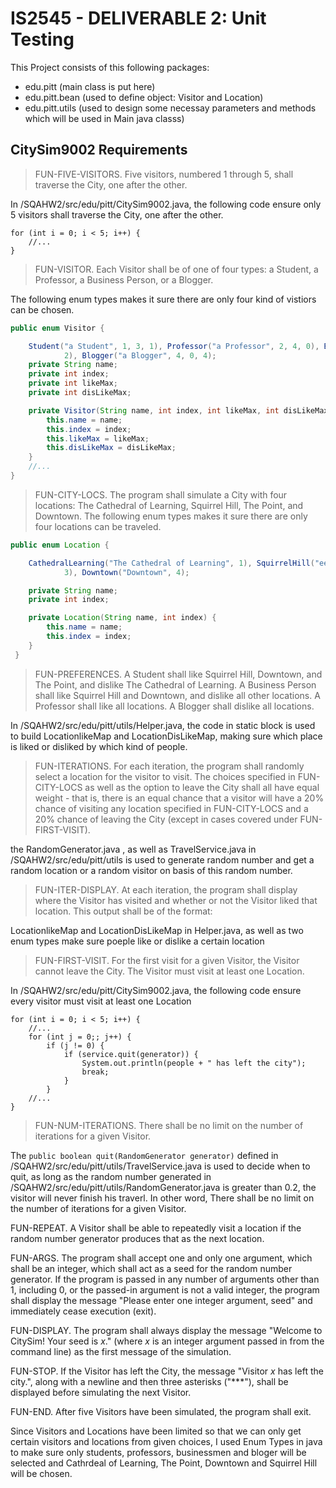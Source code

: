 # IS2545 - DELIVERABLE 2: Unit Testing

This Project consists of this following packages:
- edu.pitt (main class is put here)
- edu.pitt.bean (used to define object: Visitor and Location)
- edu.pitt.utils (used to design some necessay parameters and methods which will be used in Main java classs)

## CitySim9002 Requirements

>FUN-FIVE-VISITORS. Five visitors, numbered 1 through 5, shall traverse the City, one after the other.


In /SQAHW2/src/edu/pitt/CitySim9002.java,  the following code ensure only 5 visitors shall traverse the City, one after the other.
```
for (int i = 0; i < 5; i++) {
	//...
}
```


>FUN-VISITOR. Each Visitor shall be of one of four types: a Student, a Professor, a Business Person, or a Blogger.

The following enum types makes it sure there are only four kind of vistiors can be chosen.
```java
public enum Visitor {

	Student("a Student", 1, 3, 1), Professor("a Professor", 2, 4, 0), Business("a Business Person", 3, 2,
			2), Blogger("a Blogger", 4, 0, 4);
	private String name;
	private int index;
	private int likeMax;
	private int disLikeMax;

	private Visitor(String name, int index, int likeMax, int disLikeMax) {
		this.name = name;
		this.index = index;
		this.likeMax = likeMax;
		this.disLikeMax = disLikeMax;
	}
	//...	
}
```

>FUN-CITY-LOCS. The program shall simulate a City with four locations: The Cathedral of Learning, Squirrel Hill, The Point, and Downtown.
The following enum types makes it sure there are only four locations can be traveled.

```java
public enum Location {

	CathedralLearning("The Cathedral of Learning", 1), SquirrelHill("eeed", 2), ThePoint("The Point",
			3), Downtown("Downtown", 4);

	private String name;
	private int index;

	private Location(String name, int index) {
		this.name = name;
		this.index = index;
	}
 }
```

>FUN-PREFERENCES. A Student shall like Squirrel Hill, Downtown, and The Point, and dislike The Cathedral of Learning.  A Business Person shall like Squirrel Hill and Downtown, and dislike all other locations. A Professor shall like all locations.  A Blogger shall dislike all locations.

In /SQAHW2/src/edu/pitt/utils/Helper.java, the code in static block is used to build LocationlikeMap and LocationDisLikeMap, making sure which place is liked or disliked by which kind of people.

>FUN-ITERATIONS. For each iteration, the program shall randomly select a location for the visitor to visit.  The choices specified in FUN-CITY-LOCS as well as the option to leave the City shall all have equal weight - that is, there is an equal chance that a visitor will have a 20% chance of visiting any location specified in FUN-CITY-LOCS and a 20% chance of leaving the City (except in cases covered under FUN-FIRST-VISIT).

the RandomGenerator.java , as well as TravelService.java in /SQAHW2/src/edu/pitt/utils is used to generate random number and get a random location or a random visitor on basis of this random number.

>FUN-ITER-DISPLAY. At each iteration, the program shall display where the Visitor has visited and whether or not the Visitor liked that location.  This output shall be of the format:

LocationlikeMap and LocationDisLikeMap in Helper.java, as well as two enum types make sure poeple like or dislike a certain location

>FUN-FIRST-VISIT. For the first visit for a given Visitor, the Visitor cannot leave the City.  The Visitor must visit at least one Location.

In /SQAHW2/src/edu/pitt/CitySim9002.java,  the following code ensure every visitor must visit at least one Location
```
for (int i = 0; i < 5; i++) {
	//...
	for (int j = 0;; j++) {
		if (j != 0) {
			if (service.quit(generator)) {
				System.out.println(people + " has left the city");
				break;
			}
		}
	//...
}
```

>FUN-NUM-ITERATIONS. There shall be no limit on the number of iterations for a given Visitor.

The `public boolean quit(RandomGenerator generator)` defined in /SQAHW2/src/edu/pitt/utils/TravelService.java is used to decide when to quit, as long as the random number generated in /SQAHW2/src/edu/pitt/utils/RandomGenerator.java is greater than 0.2, the visitor will never finish his traverl. In other word, There shall be no limit on the number of iterations for a given Visitor.

FUN-REPEAT. A Visitor shall be able to repeatedly visit a location if the random number generator produces that as the next location.

FUN-ARGS. The program shall accept one and only one argument, which shall be an integer, which shall act as a seed for the random number generator.  If the program is passed in any number of arguments other than 1, including 0, or the passed-in argument is not a valid integer, the program shall display the message "Please enter one integer argument, seed" and immediately cease execution (exit).

FUN-DISPLAY. The program shall always display the message "Welcome to CitySim! Your seed is _x_." (where _x_ is an integer argument passed in from the command line) as the first message of the simulation.

FUN-STOP. If the Visitor has left the City, the message "Visitor _x_ has left the city.", along with a newline and then three asterisks ("***"), shall be displayed before simulating the next Visitor.

FUN-END. After five Visitors have been simulated, the program shall exit.

Since Visitors and Locations have been limited so that we can only get certain visitors and locations from given choices, I used Enum Types in java to make sure only students, professors, businessmen and bloger will be selected and Cathrdeal of Learning, The Point, Downtown and Squirrel Hill will be chosen.
